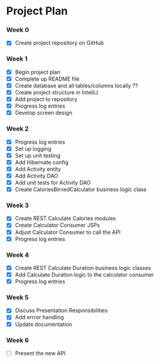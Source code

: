 # Project Plan

### Week 0
- [X] Create project repository on GitHub

### Week 1
- [X] Begin project plan
- [X] Complete up README file
- [X] Create database and all tables/columns locally ??
- [X] Create project structure in IntelliJ
- [X] Add project to repository
- [X] Progress log entries
- [X] Develop screen design

### Week 2
- [X] Progress log entries
- [X] Set up logging
- [X] Set up unit testing
- [X] Add Hibernate config
- [X] Add Activity entity
- [X] Add Activity DAO
- [X] Add unit tests for Activity DAO
- [X] Create CaloriesBirnedCalculator business logic class

### Week 3
- [X] Create REST Calculate Calories modules
- [X] Create Calculator Consumer JSPs
- [X] Adjust Calculator Consumer to call the API
- [X] Progress log entries

### Week 4
- [X] Create REST Calculate Duration business logic classes
- [X] Add Calculate Duration logic to the calculator consumer
- [X] Progress log entries

### Week 5
- [X] Discuss Presentation Responsibilities
- [X] Add errror handling
- [X] Update documentation

### Week 6
- [ ] Present the new API
